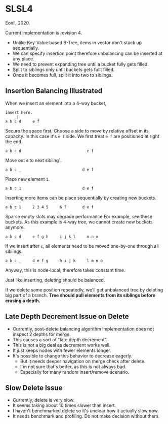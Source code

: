 SLSL4
======
Eonil, 2020.

Current implementation is revision 4.

- Unlike Key-Value based B-Tree, items in vector don't stack up sequentially.
- We can specify insertion point therefore unbalancing can be inserted at any place.
- We need to prevent expanding tree until a bucket fully gets filled.
- Split to siblings only until buckets gets fullt filled.
- Once it becomes full, split it into two to siblings.




Insertion Balancing Illustrated
-----------------------------------
When we insert an element into a 4-way bucket,

    insert here.
         |   
    a b c d     e f 

Secure the space first.
Choose a side to move by relative offset in its capacity.
In this case it's `e f` side.
We first treat `e f` are positioned at right the end.

    a b c d                             e f 

Move out `d` to next sibling`.

    a b c _                           d e f
    
Place new element `1`.

    a b c 1                           d e f
    
Inserting more items can be place sequentially by creating new buckets.

    a b c 1     2 3 4 5     6 7       d e f
    
Sparse empty slots may degrade performance
For example, see these buckets. 
As this example is 4-way tree, we cannot create new buckets anymore.

    a b c d     e f g h     i j k l     m n o
    
If we insert after `c`, all elements need to be moved one-by-one through all siblings.
        
    a b c _     d e f g     h i j k     l m n o
        
Anyway, this is node-local, therefore takes constant time.

Just like inserting, deleting should be balanced.

If we delete same position repeatedly, we'll get unbalanced tree by deleting big part of a branch.
**Tree should pull elements from its siblings before erasing a depth.**




Late Depth Decrement Issue on Delete
-------------------------------------
- Currently, post-delete balancing algorithm implementation does not inspect 2 depths for merge.
- This causes a sort of "late depth decrement".
- This is not a big deal as decrement works well. 
- It just keeps nodes with fewer elements longer.
- It's possible to change this behavior to decrease eagerly.
    - But it needs deeper navigation on merge check after delete.
    - I'm not sure that's better, as this is not always bad. 
    - Especially for many random insert/remove scenario.

Slow Delete Issue
----------------------
- Currently, delete is very slow.
- It seems taking about 10 times slower than insert.
- I haven't benchmarked delete so it's unclear how it actually slow now.
- It needs benchmark and profiling. Do not make decision without them.
